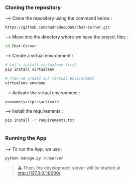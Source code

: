 

### Cloning the repository

--> Clone the repository using the command below :
```bash
https://github.com/Rudradeep369/Chat-Corner.git

```

--> Move into the directory where we have the project files : 
```bash
cd Chat-Corner

```

--> Create a virtual environment :
```bash
# Let's install virtualenv first
pip install virtualenv

# Then we create our virtual environment
virtualenv envname

```

--> Activate the virtual environment :
```bash
envname\scripts\activate

```

--> Install the requirements :
```bash
pip install -r requirements.txt

```

#

### Running the App

--> To run the App, we use :
```bash
python manage.py runserver

```

> ⚠ Then, the development server will be started at http://127.0.0.1:8000/

#



